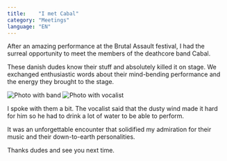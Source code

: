 ```yaml
---
title:    "I met Cabal"
category: "Meetings"
language: "EN"
---
```


After an amazing performance at the Brutal Assault festival,
I had the surreal opportunity to meet the members of the deathcore band Cabal.

These danish dudes know their stuff and absolutely killed it on stage.
We exchanged enthusiastic words about their mind-bending performance and the energy they brought to the stage.

![Photo with band](/assets/music-reports/2023-08-11-i-met-cabal/cabal-band.jpg)
![Photo with vocalist](/assets/music-reports/2023-08-11-i-met-cabal/cabal-vocalist.jpg)

I spoke with them a bit. The vocalist said that the dusty wind made it hard for him so he had
to drink a lot of water to be able to perform.

It was an unforgettable encounter that solidified my admiration for their music and their down-to-earth personalities.

Thanks dudes and see you next time.


